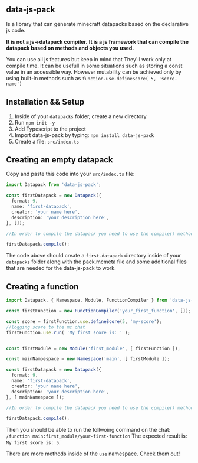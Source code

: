 
## data-js-pack
Is a library that can generate minecraft datapacks based on the declarative js code.

**It is not a js->datapack compiler.**
**It is a js framework that can compile the datapack based on methods and objects you used.**

You can use all js features but keep in mind that They'll work only
at compile time. It can be usefull in some situations such as storing a const value in an accessible way. However mutability can be achieved only by using built-in methods such as `function.use.defineScore( 5, 'score-name')`

## Installation && Setup
1. Inside of your `datapacks` folder, create a new directory
1. Run `npm init -y`
1. Add Typescript to the project
1. Import data-js-pack by typing: `npm install data-js-pack`
1. Create a file: `src/index.ts`


## Creating an empty datapack
Copy and paste this code into your `src/index.ts` file:
```typescript
import Datapack from 'data-js-pack';

const firstDatapack = new Datapack({
  format: 9,
  name: 'first-datapack',
  creator: 'your name here',
  description: 'your description here',
}, []);

//In order to compile the datapack you need to use the compile() method

firstDatapack.compile();

```

The code above should create a `first-datapack` directory inside of your `datapacks` folder along with the pack.mcmeta file and some additional files that are needed for the data-js-pack to work.

## Creating a function
```ts
import Datapack, { Namespace, Module, FunctionCompiler } from 'data-js-pack';

const firstFunction = new FunctionCompiler('your_first_function', []);

const score = firstFunction.use.defineScore(5, 'my-score');
//logging score to the mc chat
firstFunction.use.run( 'My first score is: ' );


const firstModule = new Module('first_module', [ firstFunction ]);

const mainNampespace = new Namespace('main', [ firstModule ]);

const firstDatapack = new Datapack({
  format: 9,
  name: 'first-datapack',
  creator: 'your name here',
  description: 'your description here',
}, [ mainNamespace ]);

//In order to compile the datapack you need to use the compile() method

firstDatapack.compile();
```

Then you should be able to run the follwoing command on the chat:
`/function main:first_module/your-first-function`
The expected result is:
`My first score is: 5`.

There are more methods inside of the `use` namespace.
Check them out!
